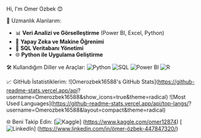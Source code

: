 Hi, I'm Omer Ozbek 😊

🚀 Uzmanlık Alanlarım:
- 📊 **Veri Analizi ve Görselleştirme** (Power BI, Excel, Python)
- 🤖 **Yapay Zeka ve Makine Öğrenimi**
- 📂 **SQL Veritabanı Yönetimi**
- 🌐 **Python ile Uygulama Geliştirme**


 🛠️ Kullandığım Diller ve Araçlar:
  ![Python](https://img.shields.io/badge/Python-3776AB?style=for-the-badge&logo=python&logoColor=white)
  ![SQL](https://img.shields.io/badge/SQL-4479A1?style=for-the-badge&logo=MySQL&logoColor=white)
  ![Power BI](https://img.shields.io/badge/PowerBI-F2C811?style=for-the-badge&logo=powerbi&logoColor=black)
  ![R](https://img.shields.io/badge/R-276DC3?style=for-the-badge&logo=R&logoColor=white)



📈 GitHub İstatistiklerim:
   ![Omerozbek16588's GitHub Stats](https://github-readme-stats.vercel.app/api? 
   username=Omerozbek16588&show_icons=true&theme=radical)
   ![Most Used Languages](https://github-readme-stats.vercel.app/api/top-langs/? 
   username=Omerozbek16588&layout=compact&theme=radical)



🌐 Beni Takip Edin:
   [![Kaggle](https://img.shields.io/badge/Kaggle-20BEFF?style=for-the-badge&logo=kaggle&logoColor=white)] 
   (https://www.kaggle.com/omer12874)
   [![LinkedIn](https://img.shields.io/badge/LinkedIn-0A66C2?style=for-the-badge&logo=linkedin&logoColor=white)] 
   (https://www.linkedin.com/in/ömer-özbek-447847320/)

